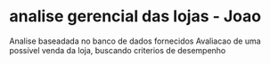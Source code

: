 # analise gerencial das lojas - Joao
Analise baseadada no banco de dados fornecidos
Avaliacao de uma possível venda da loja, buscando criterios de desempenho 
